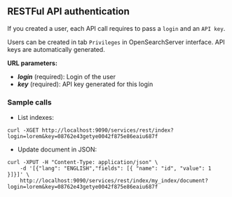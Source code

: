 ## RESTFul API authentication

If you created a user, each API call requires to pass a `login` and an `API key`.

Users can be created in tab `Privileges` in OpenSearchServer interface. API keys are automatically generated.

**URL parameters:**
- _**login**_ (required): Login of the user
- _**key**_ (required): API key generated for this login

### Sample calls

* List indexes: 

`curl -XGET http://localhost:9090/services/rest/index?login=lorem&key=08762e43getye0042f875e86eaiu687f`

* Update document in JSON: 

```shell
curl -XPUT -H "Content-Type: application/json" \
    -d '[{"lang": "ENGLISH","fields": [{ "name": "id", "value": 1 }]}]' \
    http://localhost:9090/services/rest/index/my_index/document?login=lorem&key=08762e43getye0042f875e86eaiu687f
```